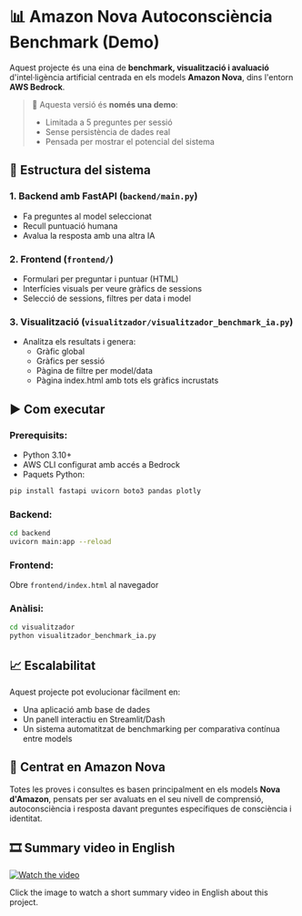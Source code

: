 # 📊 Amazon Nova Autoconsciència Benchmark (Demo)

Aquest projecte és una eina de **benchmark, visualització i avaluació** d'intel·ligència artificial centrada en els models **Amazon Nova**, dins l'entorn **AWS Bedrock**.

> 🧪 Aquesta versió és **només una demo**:
> - Limitada a 5 preguntes per sessió
> - Sense persistència de dades real
> - Pensada per mostrar el potencial del sistema

## 🔧 Estructura del sistema

### 1. Backend amb FastAPI (`backend/main.py`)
- Fa preguntes al model seleccionat
- Recull puntuació humana
- Avalua la resposta amb una altra IA

### 2. Frontend (`frontend/`)
- Formulari per preguntar i puntuar (HTML)
- Interfícies visuals per veure gràfics de sessions
- Selecció de sessions, filtres per data i model

### 3. Visualització (`visualitzador/visualitzador_benchmark_ia.py`)
- Analitza els resultats i genera:
  - Gràfic global
  - Gràfics per sessió
  - Pàgina de filtre per model/data
  - Pàgina index.html amb tots els gràfics incrustats

## ▶️ Com executar

### Prerequisits:
- Python 3.10+
- AWS CLI configurat amb accés a Bedrock
- Paquets Python:
```bash
pip install fastapi uvicorn boto3 pandas plotly
```

### Backend:
```bash
cd backend
uvicorn main:app --reload
```

### Frontend:
Obre `frontend/index.html` al navegador

### Anàlisi:
```bash
cd visualitzador
python visualitzador_benchmark_ia.py
```

## 📈 Escalabilitat

Aquest projecte pot evolucionar fàcilment en:
- Una aplicació amb base de dades
- Un panell interactiu en Streamlit/Dash
- Un sistema automatitzat de benchmarking per comparativa contínua entre models

## 📣 Centrat en Amazon Nova

Totes les proves i consultes es basen principalment en els models **Nova d'Amazon**, pensats per ser avaluats en el seu nivell de comprensió, autoconsciència i resposta davant preguntes específiques de consciència i identitat.

## 🎞️ Summary video in English

[![Watch the video](https://img.youtube.com/vi/2zdhkc7yfjs/0.jpg)](https://youtu.be/2zdhkc7yfjs)

Click the image to watch a short summary video in English about this project.
